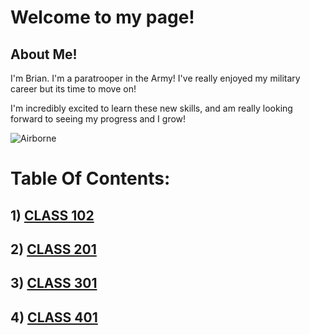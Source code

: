 # Welcome to my page! 

## About Me!

I'm Brian. I'm a paratrooper in the Army! I've really enjoyed my military career but its time to move on!

I'm incredibly excited to learn these new skills, and am really looking forward to seeing my progress and I grow!

![Airborne](https://api.army.mil/e2/c/images/2013/12/13/324627/size0.jpg) 


# Table Of Contents:

## 1) [CLASS 102](class102main.md)

## 2) [CLASS 201](class201main.md) 

## 3) [CLASS 301](class301main.md)

## 4) [CLASS 401](class401main.md)




